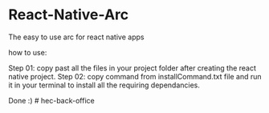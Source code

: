 # React-Native-Arc
The easy to use arc for react native apps

how to use:

Step 01:
  copy past all the files in your project folder after creating the react native project.
Step 02:
  copy command from installCommand.txt file and run it in your terminal to install all the requiring dependancies.
  
Done :)
#   h e c - b a c k - o f f i c e  
 